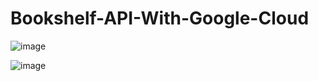# Bookshelf-API-With-Google-Cloud

![image](https://github.com/user-attachments/assets/5d982fd3-8263-4324-a460-ed774747bcb4)

![image](https://github.com/user-attachments/assets/974cf5c7-c40e-44c0-9220-cfcc5545b8ff)

